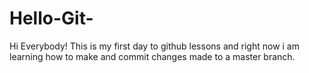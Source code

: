 # Hello-Git-

Hi Everybody!
This is my first day to github lessons and right now i am learning how to make and commit changes made to a master branch.
